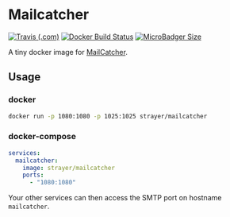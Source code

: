 # Mailcatcher

[![Travis (.com)](https://img.shields.io/travis/com/Strayer/dockerfile-mailcatcher.svg)](https://travis-ci.com/Strayer/dockerfile-mailcatcher) [![Docker Build Status](https://img.shields.io/docker/build/strayer/mailcatcher.svg)](https://hub.docker.com/r/strayer/mailcatcher/) [![MicroBadger Size](https://img.shields.io/microbadger/image-size/strayer/mailcatcher.svg)](https://microbadger.com/images/strayer/mailcatcher)

A tiny docker image for [MailCatcher](https://mailcatcher.me/).

## Usage

### docker

```sh
docker run -p 1080:1080 -p 1025:1025 strayer/mailcatcher
```

### docker-compose

```yaml
services:
  mailcatcher:
    image: strayer/mailcatcher
    ports:
      - "1080:1080"
```

Your other services can then access the SMTP port on hostname `mailcatcher`.

